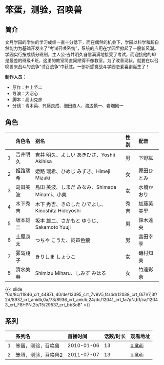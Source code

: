 # 笨蛋，测验，召唤兽


## 简介

文月学园的学生的学习成绩一直十分低下，而在偶然的机会下，学园以科学和超自然能力为基础开发出了“考试召唤系统”，系统的应用在学园里掀起了一股新风潮。学园实行按成绩分班制，主人公·吉井明久自信满满地接受了考试，而迎接他的却是最差的班级·F班，这里的教室简直简陋得不像教室。为了改善现状，就要在以召唤兽来战斗的战争“试召战争”中获胜。一部新感觉战斗学园恋爱喜剧诞生了！

**制作人员：**
- 原作：井上坚二
- 导演：大沼心
- 脚本：高山克彦
- 分镜：青木英、齐藤良成、细田直人、渡边慎一、岩畑刚一

## 角色

|     |   角色名   |   别名  | 性别 |  配音  |
|:--- |:------  |:----      |:---  |:--   |
| 1 | 吉井明久 | 吉井 明久、よしい  あきひさ、Yoshii Akihisa | 男 | 下野紘 |
| 2 | 姬路瑞希 | 姫路 瑞希、ひめじ みずき、Himeji Mizuki | 女 | 原田ひとみ |
| 3 | 岛田美波 | 島田 美波、しまだ みなみ、Shimada Minami、小美 | 女 | 水橋かおり |
| 4 | 木下秀吉 | 木下 秀吉、きのした ひでよし、Kinoshita Hideyoshi | 秀吉 | 加藤英美里 |
| 5 | 坂本雄二 | 坂本 雄二、さかもと ゆうじ、Sakamoto Yuuji | 男 | 鈴木達央 |
| 6 | 土屋康太 | つちや こうた、闷声色狼 | 男 | 宮田幸季 |
| 7 | 雾岛翔子 | きりしま しょうこ | 女 | 磯村知美 |
| 8 | 清水美春 | Shimizu Miharu、しみず みはる | 女 | 竹達彩奈 |

{{< slide "6d/8c/11846_crt_448ZL,40/de/13395_crt_7v9V5,f4/4d/12038_crt_Gi7V7,3f/2d/8937_crt_anidb,0a/73/8936_crt_anidb,24/dc/12041_crt_1a7pN,b1/ca/12043_crt_F8HPN,2b/15/29537_crt_bbSoB" >}}

## 系列

|     |   系列名   |   首播时间  | 话数/时长  | 观看地址 |
|:---  |:------    |:----      |:---       |:---  |
| 1 | 笨蛋，测验，召唤兽 | 2010-01-06 | 13 | [bilibili](https://www.bilibili.com/bangumi/play/ss842)  |
| 2 | 笨蛋，测验，召唤兽2 | 2011-07-07 | 13 | [bilibili](https://www.bilibili.com/bangumi/play/ss843)  |



